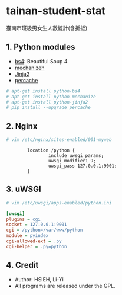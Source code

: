 # tainan-student-stat
臺南市班級男女生人數統計(含折抵)

## 1. Python modules
  * [bs4](https://pypi.python.org/pypi/beautifulsoup4): Beautiful Soup 4
  * [mechanizeh](https://pypi.python.org/pypi/mechanize/)
  * [Jinja2](https://pypi.python.org/pypi/Jinja2)
  * [percache](https://pypi.python.org/pypi/percache)

```bash
# apt-get install python-bs4
# apt-get install python-mechanize
# apt-get install python-jinja2
# pip install --upgrade percache
```

## 2. Nginx
```bash
# vim /etc/nginx/sites-enabled/001-myweb
```
```nginx
        location /python {
                include uwsgi_params;
                uwsgi_modifier1 9;
                uwsgi_pass 127.0.0.1:9001;
        }
```

## 3. uWSGI
```bash
# vim /etc/uwsgi/apps-enabled/python.ini
```
```ini
[uwsgi]
plugins = cgi
socket = 127.0.0.1:9001
cgi = /python=/var/www/python
module = pyindex
cgi-allowed-ext = .py
cgi-helper = .py=python
```

## 4. Credit
  * Author: HSIEH, Li-Yi
  * All programs are released under the GPL.
